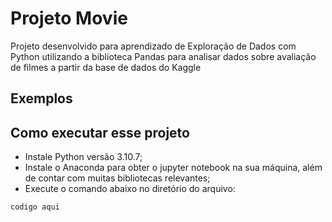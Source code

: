 # Projeto Movie
Projeto desenvolvido para aprendizado de Exploração de Dados com Python utilizando a biblioteca Pandas para analisar dados sobre avaliação de filmes a partir da base de dados do Kaggle

## Exemplos

## Como executar esse projeto 

- Instale Python versão 3.10.7;
- Instale o Anaconda para obter o jupyter notebook na sua máquina, além de contar com muitas bibliotecas relevantes;
- Execute o comando abaixo no diretório do arquivo:
```
codigo aqui
```
  


